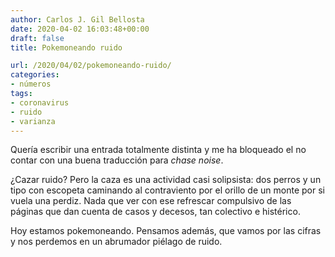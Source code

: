```yaml
---
author: Carlos J. Gil Bellosta
date: 2020-04-02 16:03:48+00:00
draft: false
title: Pokemoneando ruido

url: /2020/04/02/pokemoneando-ruido/
categories:
- números
tags:
- coronavirus
- ruido
- varianza
---
```


Quería escribir una entrada totalmente distinta y me ha bloqueado el no contar con una buena traducción para _chase noise_.

¿Cazar ruido? Pero la caza es una actividad casi solipsista: dos perros y un tipo con escopeta caminando al contraviento por el orillo de un monte por si vuela una perdiz. Nada que ver con ese refrescar compulsivo de las páginas que dan cuenta de casos y decesos, tan colectivo e histérico.

Hoy estamos pokemoneando. Pensamos además, que vamos por las cifras y nos perdemos en un abrumador piélago de ruido.